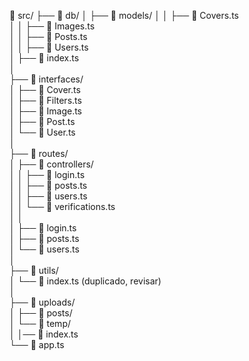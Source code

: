 📁 src/
├── 📁 db/
│   ├── 📁 models/
│   │   ├── 📄 Covers.ts  
│   │   ├── 📄 Images.ts  
│   │   ├── 📄 Posts.ts  
│   │   ├── 📄 Users.ts  
│   ├── 📄 index.ts  
│  
├── 📁 interfaces/  
│   ├── 📄 Cover.ts  
│   ├── 📄 Filters.ts  
│   ├── 📄 Image.ts  
│   ├── 📄 Post.ts  
│   └── 📄 User.ts  
│  
├── 📁 routes/  
│   ├── 📁 controllers/  
│   │   ├── 📄 login.ts  
│   │   ├── 📄 posts.ts  
│   │   ├── 📄 users.ts  
│   │   └── 📄 verifications.ts  
│   │  
│   ├── 📄 login.ts  
│   ├── 📄 posts.ts  
│   └── 📄 users.ts  
│  
├── 📁 utils/  
│   └── 📄 index.ts  (duplicado, revisar)  
│  
├── 📁 uploads/  
│   ├── 📁 posts/  
│   └── 📁 temp/  
│
│── 📄 index.ts  
└── 📄 app.ts  